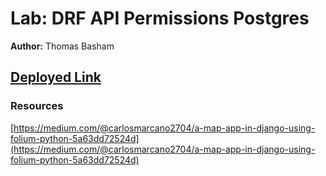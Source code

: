 # Lab: DRF API Permissions Postgres

**Author:** Thomas Basham

## [Deployed Link](https://trails-api-thomas-basham.herokuapp.com)

### Resources

[https://medium.com/@carlosmarcano2704/a-map-app-in-django-using-folium-python-5a63dd72524d](https://medium.com/@carlosmarcano2704/a-map-app-in-django-using-folium-python-5a63dd72524d)

